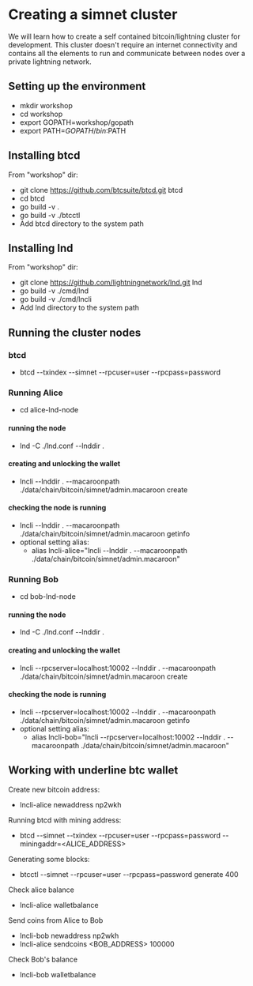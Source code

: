 # Creating a simnet cluster
We will learn how to create a self contained bitcoin/lightning cluster for development.
This cluster doesn't require an internet connectivity and contains all the elements to run and communicate between nodes over a private lightning network.
## Setting up the environment
* mkdir workshop
* cd workshop
* export GOPATH=workshop/gopath
* export PATH=$GOPATH/bin:$PATH
## Installing btcd
From "workshop" dir:
* git clone https://github.com/btcsuite/btcd.git btcd
* cd btcd
* go build -v .
* go build -v ./btcctl
* Add  btcd directory to the system path
## Installing lnd
From "workshop" dir:
* git clone https://github.com/lightningnetwork/lnd.git lnd
* go build -v ./cmd/lnd
* go build -v ./cmd/lncli
* Add  lnd directory to the system path
## Running the cluster nodes
### btcd
* btcd --txindex --simnet --rpcuser=user --rpcpass=password
### Running Alice
* cd alice-lnd-node
#### running the node
* lnd -C ./lnd.conf --lnddir .
#### creating and unlocking the wallet
* lncli --lnddir . --macaroonpath ./data/chain/bitcoin/simnet/admin.macaroon create
#### checking the node is running
* lncli --lnddir . --macaroonpath ./data/chain/bitcoin/simnet/admin.macaroon getinfo
* optional setting alias:
    * alias lncli-alice="lncli --lnddir . --macaroonpath ./data/chain/bitcoin/simnet/admin.macaroon"
### Running Bob
* cd bob-lnd-node
#### running the node
* lnd -C ./lnd.conf --lnddir .
#### creating and unlocking the wallet
* lncli --rpcserver=localhost:10002 --lnddir . --macaroonpath ./data/chain/bitcoin/simnet/admin.macaroon create
#### checking the node is running
* lncli --rpcserver=localhost:10002 --lnddir . --macaroonpath ./data/chain/bitcoin/simnet/admin.macaroon getinfo
* optional setting alias:
    * alias lncli-bob="lncli --rpcserver=localhost:10002 --lnddir . --macaroonpath ./data/chain/bitcoin/simnet/admin.macaroon"

## Working with underline btc wallet
Create new bitcoin address:
* lncli-alice newaddress np2wkh

Running btcd with mining address:
* btcd --simnet --txindex --rpcuser=user --rpcpass=password --miningaddr=<ALICE_ADDRESS>

Generating some blocks:
* btcctl --simnet --rpcuser=user --rpcpass=password generate 400

Check alice balance
* lncli-alice walletbalance

Send coins from Alice to Bob
* lncli-bob newaddress np2wkh
* lncli-alice sendcoins <BOB_ADDRESS> 100000

Check Bob's balance
* lncli-bob walletbalance
